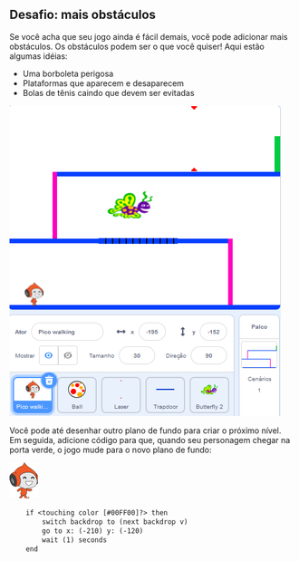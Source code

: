 ## Desafio: mais obstáculos

Se você acha que seu jogo ainda é fácil demais, você pode adicionar mais obstáculos. Os obstáculos podem ser o que você quiser! Aqui estão algumas idéias:

+ Uma borboleta perigosa
+ Plataformas que aparecem e desaparecem
+ Bolas de tênis caindo que devem ser evitadas

![captura de tela](images/dodge-obstacles.png)

Você pode até desenhar outro plano de fundo para criar o próximo nível. Em seguida, adicione código para que, quando seu personagem chegar na porta verde, o jogo mude para o novo plano de fundo:

![ator pico walking](images/pico_walking_sprite.png)

```blocks3
    if <touching color [#00FF00]?> then
		switch backdrop to (next backdrop v)
		go to x: (-210) y: (-120)
		wait (1) seconds
	end
```